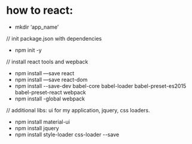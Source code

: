 # how to react:

* mkdir ‘app_name’

// init package.json with dependencies
* npm init -y

// install react tools and wepback
* npm install —save react
* npm install —save react-dom 
* npm install --save-dev babel-core babel-loader babel-preset-es2015 babel-preset-react webpack
* npm install -global webpack

// additional libs: ui for my application, jquery, css loaders.
* npm install material-ui
* npm install jquery
* npm install style-loader css-loader --save